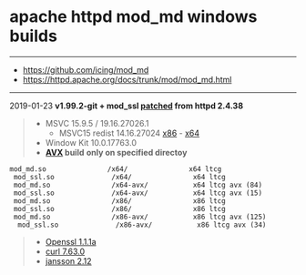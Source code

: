 # apache httpd mod_md windows builds #

----
- https://github.com/icing/mod_md
- https://httpd.apache.org/docs/trunk/mod/mod_md.html  

----
2019-01-23
**v1.99.2-git + mod_ssl [patched](https://github.com/icing/mod_md/blob/master/patches/mod_ssl_md2-2.4.x.diff) from httpd 2.4.38**   

> - MSVC 15.9.5 / 19.16.27026.1
>   - MSVC15 redist 14.16.27024 [x86](https://aka.ms/vs/15/release/VC_redist.x86.exe) - [x64](https://aka.ms/vs/15/release/VC_redist.x64.exe)
> - Window Kit 10.0.17763.0
> - **[AVX](https://msdn.microsoft.com/fr-fr/library/jj620901.aspx) build** __only on specified directoy__

`mod_md.so               /x64/               x64 ltcg`  
`  mod_ssl.so              /x64/               x64 ltcg  `  
`  mod_md.so               /x64-avx/           x64 ltcg avx (84)  `  
`  mod_ssl.so              /x64-avx/           x64 ltcg avx (15)  `  
`  mod_md.so               /x86/               x86 ltcg  `  
`  mod_ssl.so              /x86/               x86 ltcg  `  
`  mod_md.so               /x86-avx/           x86 ltcg avx (125)  `  
`  mod_ssl.so              /x86-avx/           x86 ltcg avx (34)`  
    
> - [Openssl 1.1.1a ](https://github.com/openssl/openssl/tree/OpenSSL_1_1_1a)  
> - [curl 7.63.0](https://github.com/curl/curl/tree/curl-7_63_0)  
> - [jansson 2.12 ](https://github.com/akheron/jansson/tree/v2.12)